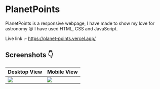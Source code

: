 # PlanetPoints

 PlanetPoints is a responsive webpage, I have made to show my love for astronomy :heart_eyes: I have used HTML, CSS and JavaScript.
 
 Live link :- https://planet-points.vercel.app/
 
 ## Screenshots :point_down:
 Desktop View | Mobile View
 ------------ | ------------- 
<img src="https://res.cloudinary.com/djix6uusx/image/upload/v1647791310/screencapture-planet-points-vercel-app-2022-03-20-21_17_45_r4ence.png"/>  | <img src="https://res.cloudinary.com/djix6uusx/image/upload/v1647791205/screencapture-planet-points-vercel-app-2022-03-20-21_15_31_m6ajsy.png"/> 
